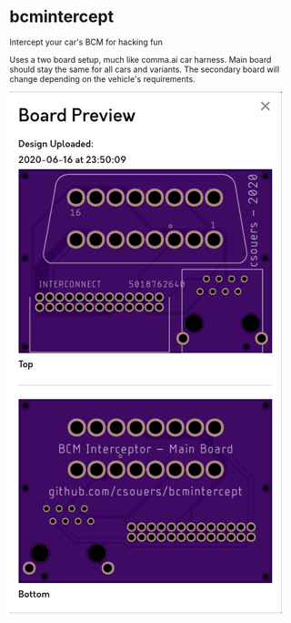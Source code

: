 # bcmintercept
Intercept your car's BCM for hacking fun

Uses a two board setup, much like comma.ai car harness. Main board should stay the same for all cars and variants. The secondary board will change depending on the vehicle's requirements.

![image info](./main_preview.png)
